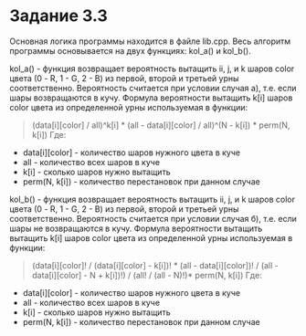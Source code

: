 # Задание 3.3
Основная логика программы находится в файле lib.cpp. Весь алгоритм программы основывается на двух функциях: kol_a() и kol_b().

kol_a() - функция возвращает вероятность вытащить ii, j, и k шаров color цвета (0 - R, 1 - G, 2 - B) из первой, второй и третьей урны соответственно. Вероятность считается при условии случая a), т.е. если шары возвращаются в кучу.
Формула вероятности вытащить k[i] шаров color цвета из определенной урны используемая в функции:
> (data[i][color] / all)^k[i] * (all - data[i][color] / all)^(N - k[i]) * perm(N, k[i])
Где:
- data[i][color] - количество шаров нужного цвета в куче
- all - количество всех шаров в куче
- k[i] - сколько шаров нужно вытащить
- perm(N, k[i]) - количество перестановок при данном случае

kol_b() - функция возвращает вероятность вытащить ii, j, и k шаров color цвета (0 - R, 1 - G, 2 - B) из первой, второй и третьей урны соответственно. Вероятность считается при условии случая б), т.е. если шары не возвращаются в кучу.
Формула вероятности вытащить вытащить k[i] шаров color цвета из определенной урны используемая в функции:
> (data[i][color]! / (data[i][color] - k[i])! * (all - data[i][color])! / (all - data[i][color] - N + k[i])!) / (all! / (all - N)!)* perm(N, k[i])
Где:
- data[i][color] - количество шаров нужного цвета в куче
- all - количество всех шаров в куче
- k[i] - сколько шаров нужно вытащить
- perm(N, k[i]) - количество перестановок при данном случае